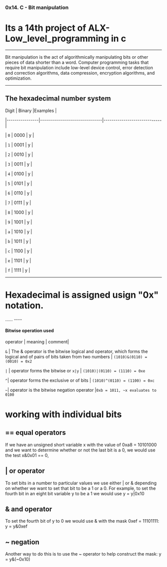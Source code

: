 ###  0x14. C - Bit manipulation



# Its a 14th project of ALX-Low_level_programming in c



-----------------------------------------



Bit manipulation is the act of algorithmically manipulating bits or other pieces of data shorter than a word. Computer programming tasks that require bit manipulation include low-level device control, error detection and correction algorithms, data compression, encryption algorithms, and optimization.



-------------

## The hexadecimal number system



  Digit          | Binary                        |Examples |

|----------------|-------------------------------|-----------------------------|

| `0` | 0000 | y |

| `1` | 0001 | y |

| `2` | 0010 | y |

| `3` | 0011 | y |

| `4` | 0100 | y |

| `5` | 0101 | y |

| `6` | 0110 | y |

| `7` | 0111 | y |

| `8` | 1000 | y |

| `9` | 1001 | y |

| `a` | 1010 | y |

| `b` | 1011 | y |

| `c` | 1100 | y |

| `e` | 1101 | y |

| `f` | 1111 | y |





------------

# Hexadecimal is assigned usign "0x" notation.



...... ----

#### Bitwise operation used

 operator | meaning | comment|

 `&` | The & operator is the bitwise logical and operator, which forms the logical and of pairs of bits taken from two numbers | `(1010)&(0110) = (0010) = 0x2`

 `|` | operator forms the bitwise or `x|y` | `(1010)|(0110) = (1110) = 0xe`

 `^`| operator forms the exclusive or of bits | `(1010)^(0110) = (1100) = 0xc`

 `~`| operator is the bitwise negation operator |`0xb = 1011, ~x evaluates to 0100`



 # working with individual bits



## == equal operators

  If we have an unsigned short variable x with the value of 0xa8 = 10101000 and we want to determine whether or not the last bit is a 0, we would use the test x&0x01 == 0,

## | or operator

  To set bits in a number to particular values we use either | or & depending on whether we want to set that bit to be a 1 or a 0. For example, to set the fourth bit in an eight bit variable y to be a 1 we would use y = y|0x10



## & and operator

  To set the fourth bit of y to 0 we would use & with the mask 0xef = 11101111: y = y&0xef



## ~ negation

Another way to do this is to use the ~ operator to help construct the mask: y = y&(~0x10)
